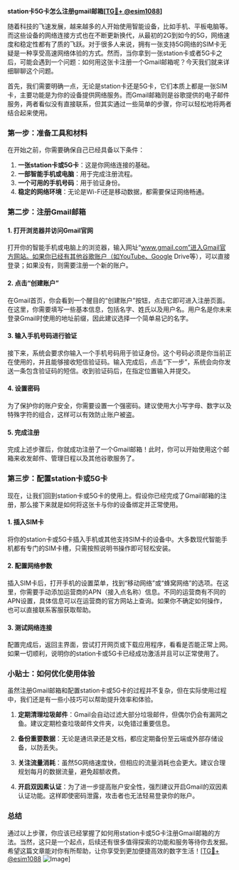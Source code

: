 **station卡5G卡怎么注册gmail邮箱[[TG💪+ @esim1088](https://t.me/s/esim1088)]**

随着科技的飞速发展，越来越多的人开始使用智能设备，比如手机、平板电脑等。而这些设备的网络连接方式也在不断更新换代，从最初的2G到如今的5G，网络速度和稳定性都有了质的飞跃。对于很多人来说，拥有一张支持5G网络的SIM卡无疑是一种享受高速网络体验的方式。然而，当你拿到一张station卡或者5G卡之后，可能会遇到一个问题：如何用这张卡注册一个Gmail邮箱呢？今天我们就来详细聊聊这个问题。

首先，我们需要明确一点，无论是station卡还是5G卡，它们本质上都是一张SIM卡，主要功能是为你的设备提供网络服务。而Gmail邮箱则是谷歌提供的电子邮件服务，两者看似没有直接联系，但其实通过一些简单的步骤，你可以轻松地将两者结合起来使用。

### 第一步：准备工具和材料

在开始之前，你需要确保自己已经具备以下条件：

1. **一张station卡或5G卡**：这是你网络连接的基础。
2. **一部智能手机或电脑**：用于完成注册流程。
3. **一个可用的手机号码**：用于验证身份。
4. **稳定的网络环境**：无论是Wi-Fi还是移动数据，都需要保证网络畅通。

### 第二步：注册Gmail邮箱

#### 1. 打开浏览器并访问Gmail官网

打开你的智能手机或电脑上的浏览器，输入网址“www.gmail.com”进入Gmail官方网站。如果你已经有其他谷歌账户（如YouTube、Google Drive等），可以直接登录；如果没有，则需要注册一个新的账户。

#### 2. 点击“创建账户”

在Gmail首页，你会看到一个醒目的“创建账户”按钮，点击它即可进入注册页面。在这里，你需要填写一些基本信息，包括名字、姓氏以及用户名。用户名是你未来登录Gmail时使用的地址前缀，因此建议选择一个简单易记的名字。

#### 3. 输入手机号码进行验证

接下来，系统会要求你输入一个手机号码用于验证身份。这个号码必须是你当前正在使用的，并且能够接收短信验证码。输入完成后，点击“下一步”，系统会向你发送一条包含验证码的短信。收到验证码后，在指定位置输入并提交。

#### 4. 设置密码

为了保护你的账户安全，你需要设置一个强密码。建议使用大小写字母、数字以及特殊字符的组合，这样可以有效防止账户被盗。

#### 5. 完成注册

完成上述步骤后，你就成功注册了一个Gmail邮箱！此时，你可以开始使用这个邮箱来收发邮件、管理日程以及其他谷歌服务了。

### 第三步：配置station卡或5G卡

现在，让我们回到station卡或5G卡的使用上。假设你已经完成了Gmail邮箱的注册，那么接下来就是如何将这张卡与你的设备绑定并正常使用。

#### 1. 插入SIM卡

将你的station卡或5G卡插入手机或其他支持SIM卡的设备中。大多数现代智能手机都有专门的SIM卡槽，只需按照说明书操作即可轻松安装。

#### 2. 配置网络参数

插入SIM卡后，打开手机的设置菜单，找到“移动网络”或“蜂窝网络”的选项。在这里，你需要手动添加运营商的APN（接入点名称）信息。不同的运营商有不同的APN设置，具体信息可以在运营商的官方网站上查询。如果你不确定如何操作，也可以直接联系客服获取帮助。

#### 3. 测试网络连接

配置完成后，返回主界面，尝试打开网页或下载应用程序，看看是否能正常上网。如果一切顺利，说明你的station卡或5G卡已经成功激活并且可以正常使用了。

### 小贴士：如何优化使用体验

虽然注册Gmail邮箱和配置station卡或5G卡的过程并不复杂，但在实际使用过程中，我们还是有一些小技巧可以帮助提升效率和体验。

1. **定期清理垃圾邮件**：Gmail会自动过滤大部分垃圾邮件，但偶尔仍会有漏网之鱼。建议定期检查垃圾邮件文件夹，以免错过重要信息。
   
2. **备份重要数据**：无论是通讯录还是文档，都应定期备份至云端或外部存储设备，以防丢失。

3. **关注流量消耗**：虽然5G网络速度快，但相应的流量消耗也会更大。建议合理规划每月的数据流量，避免超额收费。

4. **开启双因素认证**：为了进一步提高账户安全性，强烈建议开启Gmail的双因素认证功能。这样即使密码泄露，攻击者也无法轻易登录你的账户。

### 总结

通过以上步骤，你应该已经掌握了如何用station卡或5G卡注册Gmail邮箱的方法。当然，这只是一个起点，后续还有很多值得探索的功能和服务等待你去发掘。希望这篇文章能对你有所帮助，让你享受到更加便捷高效的数字生活！[[TG💪+ @esim1088](https://t.me/s/esim1088) ![Image](https://i.postimg.cc/4NQfJmqS/Snipaste-2025-05-13-00-14-12.png)]